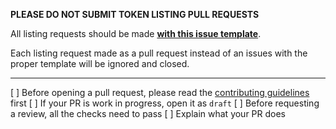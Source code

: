 **PLEASE DO NOT SUBMIT TOKEN LISTING PULL REQUESTS**

All listing requests should be made [**with this issue template**](https://github.com/pancakeswap/pancake-swap-interface/issues/new?assignees=Chef-Chungus&labels=listing&template=listing-request.md&title=%5BListing%5D+Request+listing+for+%7BADD+TOKEN+NAME+HERE%7D).

Each listing request made as a pull request instead of an issues with the proper template will be ignored and closed.

---

[ ] Before opening a pull request, please read the [contributing guidelines](https://github.com/pancakeswap/pancake-swap-interface/blob/master/CONTRIBUTING.md) first
[ ] If your PR is work in progress, open it as `draft`
[ ] Before requesting a review, all the checks need to pass
[ ] Explain what your PR does
